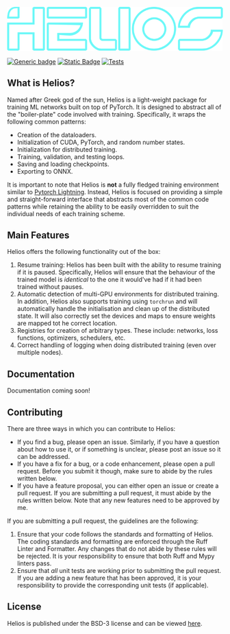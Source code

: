 <a id="top"></a>
![HELIOS logo](data/logo/logo-transparent.png)

[![Generic badge](https://img.shields.io/badge/License-BSD3-blue)](LICENSE)
[![Static Badge](https://img.shields.io/badge/Python-3.11%2B-red?logoColor=red)](https://www.python.org/downloads/release/python-3110/)
[![Tests](https://github.com/marovira/helios-ml/actions/workflows/tests.yml/badge.svg)](https://github.com/marovira/helios-ml/actions/workflows/tests.yml)

## What is Helios?

Named after Greek god of the sun, Helios is a light-weight package for training ML
networks built on top of PyTorch. It is designed to abstract all of the "boiler-plate"
code involved with training. Specifically, it wraps the following common patterns:

* Creation of the dataloaders.
* Initialization of CUDA, PyTorch, and random number states.
* Initialization for distributed training.
* Training, validation, and testing loops.
* Saving and loading checkpoints.
* Exporting to ONNX.

It is important to note that Helios is **not** a fully fledged training environment similar
to [Pytorch Lightning](https://github.com/Lightning-AI/pytorch-lightning). Instead, Helios
is focused on providing a simple and straight-forward interface that abstracts most of the
common code patterns while retaining the ability to be easily overridden to suit the
individual needs of each training scheme.

## Main Features

Helios offers the following functionality out of the box:

1. Resume training: Helios has been built with the ability to resume training if it is
   paused. Specifically, Helios will ensure that the behaviour of the trained model is
   *identical* to the one it would've had if it had been trained without pauses.
2. Automatic detection of multi-GPU environments for distributed training. In addition,
   Helios also supports training using `torchrun` and will automatically handle the
   initialisation and clean up of the distributed state. It will also correctly set the
   devices and maps to ensure weights are mapped tot he correct location.
3. Registries for creation of arbitrary types. These include: networks, loss functions,
   optimizers, schedulers, etc.
4. Correct handling of logging when doing distributed training (even over multiple nodes).

## Documentation

Documentation coming soon!

## Contributing

There are three ways in which you can contribute to Helios:

* If you find a bug, please open an issue. Similarly, if you have a question
  about how to use it, or if something is unclear, please post an issue so it
  can be addressed.
* If you have a fix for a bug, or a code enhancement, please open a pull
  request. Before you submit it though, make sure to abide by the rules written
  below.
* If you have a feature proposal, you can either open an issue or create a pull
  request. If you are submitting a pull request, it must abide by the rules
  written below. Note that any new features need to be approved by me.

If you are submitting a pull request, the guidelines are the following:

1. Ensure that your code follows the standards and formatting of Helios. The coding
   standards and formatting are enforced through the Ruff Linter and Formatter. Any
   changes that do not abide by these rules will be rejected. It is your responsibility to
   ensure that both Ruff and Mypy linters pass.
2. Ensure that *all* unit tests are working prior to submitting the pull
   request. If you are adding a new feature that has been approved, it is your
   responsibility to provide the corresponding unit tests (if applicable).

## License

Helios is published under the BSD-3 license and can be viewed [here](LICENSE).
